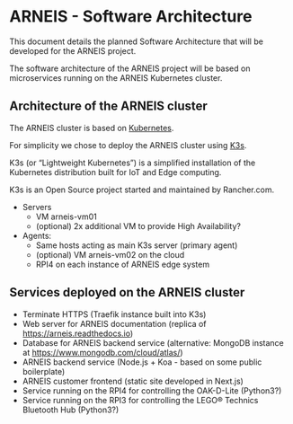 # ARNEIS - Software Architecture

This document details the planned Software Architecture that will be developed for the ARNEIS project.

The software architecture of the ARNEIS project will be based on microservices running on the ARNEIS Kubernetes cluster.

<!-- TODO: Add reference documents -->

<!-- TODO: Add links to definitions and acronyms -->

## Architecture of the ARNEIS cluster

<!-- TODO: Add diagram -->

The ARNEIS cluster is based on [Kubernetes](https://kubernetes.io/).

For simplicity we chose to deploy the ARNEIS cluster using [K3s](https://k3s.io/).

K3s (or “Lightweight Kubernetes”) is a simplified installation of the Kubernetes distribution built for IoT and Edge computing.

K3s is an Open Source project started and maintained by Rancher.com.

* Servers
  - VM arneis-vm01
  - (optional) 2x additional VM to provide High Availability?
* Agents:
  - Same hosts acting as main K3s server (primary agent)
  - (optional) VM arneis-vm02 on the cloud
  - RPI4 on each instance of ARNEIS edge system

## Services deployed on the ARNEIS cluster

* Terminate HTTPS (Traefik instance built into K3s)
* Web server for ARNEIS documentation (replica of <https://arneis.readthedocs.io>)
* Database for ARNEIS backend service (alternative: MongoDB instance at <https://www.mongodb.com/cloud/atlas/>)
* ARNEIS backend service (Node.js + Koa - based on some public boilerplate)
* ARNEIS customer frontend (static site developed in Next.js)
* Service running on the RPI4 for controlling the OAK-D-Lite (Python3?)
* Service running on the RPI3 for controlling the LEGO&reg; Technics Bluetooth Hub (Python3?)

<!-- EOF -->
